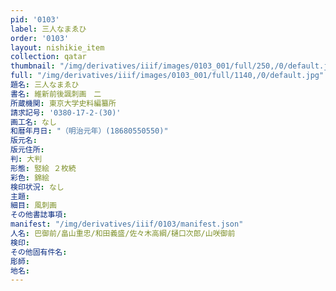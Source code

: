 ```yaml
---
pid: '0103'
label: 三人なまゑひ
order: '0103'
layout: nishikie_item
collection: qatar
thumbnail: "/img/derivatives/iiif/images/0103_001/full/250,/0/default.jpg"
full: "/img/derivatives/iiif/images/0103_001/full/1140,/0/default.jpg"
題名: 三人なまゑひ
書名: 維新前後諷刺画　二
所蔵機関: 東京大学史料編纂所
請求記号: '0380-17-2-(30)'
画工名: なし
和暦年月日: "（明治元年）(18680550550)"
版元名: 
版元住所: 
判: 大判
形態: 竪絵 ２枚続
彩色: 錦絵
検印状況: なし
主題: 
細目: 風刺画
その他書誌事項: 
manifest: "/img/derivatives/iiif/0103/manifest.json"
人名: 巴御前/畠山重忠/和田義盛/佐々木高綱/樋口次郎/山咲御前
検印: 
その他固有件名: 
彫師: 
地名: 
---
```

